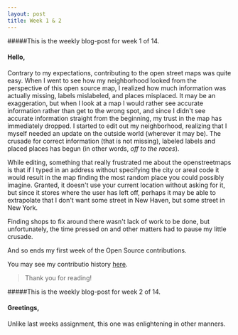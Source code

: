 ```yaml
---
layout: post
title: Week 1 & 2
---
```

#####This is the weekly blog-post for week 1 of 14.

#### Hello,

Contrary to my expectations, contributing to the open street maps was quite easy. When I went to see how my neighborhood looked from the perspective of this open source map, I realized how much information was actually missing, labels mislabeled, and places misplaced. It may be an exaggeration, but when I look at a map I would rather see accurate information rather than get to the wrong spot, and since I didn't see accurate information straight from the beginning, my trust in the map has immediately dropped. I started to edit out my neighborhood, realizing that I myself needed an update on the outside world (wherever it may be). The crusade for correct information (that is not missing), labeled labels and placed places has begun (in other words, *off to the races*). 

While editing, something that really frustrated me about the openstreetmaps is that if I typed in an address without specifying the city or areal code it would result in the map finding the most random place you could possibly imagine. Granted, it doesn't use your current location without asking for it, but since it stores where the user has left off, perhaps it may be able to extrapolate that I don't want some street in New Haven, but some street in New York.

Finding shops to fix around there wasn't lack of work to be done, but unfortunately, the time pressed on and other matters had to pause my little crusade.

And so ends my first week of the Open Source contributions.


You may see my contributio history [here](https://www.openstreetmap.org/user/Chocolate-Spaghet/history).

>Thank you for reading!

#####This is the weekly blog-post for week 2 of 14.

#### Greetings,

Unlike last weeks assignment, this one was enlightening in other manners.
